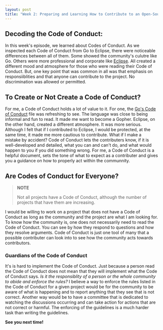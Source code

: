 ```yaml
---
layout: post
title: "Week 2: Preparing and Learning How to Contribute to an Open-Source Project" 
---
```


## Decoding the Code of Conduct:
In this week's episode, we learned about Codes of Conduct. As we inspected each Code of Conduct from Go to Eclipse, there were noticeable differences between all of them. Some showed the community's culutre like Go. Others were more professional and corporate like [Eclipse](https://www.eclipse.org/org/documents/Community_Code_of_Conduct.php). All created a different mood and atmosphere for those who were reading their Code of Conduct. But, one key point that was common in all was that emphasis on responsiiblities and that anyone can contribute to the project. No discrimination was allowed or permitted.

## To Create or Not Create a Code of Conduct? 
<!--more-->
For me, a Code of Conduct holds a lot of value to it. For one, the [Go's Code of Conduct](https://go.dev/conduct#:~:text=Treat%20everyone%20with%20respect%20and,mail%20conduct%40golang.org.) file was refreshing to see. The language was close to being informal and fun to read. It made me want to become a Gopher. Eclipse, on the other hand, created a different atmosphere. It was more serious. Although I felt that if I contributed to Eclipse, I would be protected, at the same time, it made me more cautious to contribute. What if I make a mistake by accident? Code of Conduct lets the contributers know, if it is well-developed and detailed, what you can and can't do, and what would happen to you if you did something wrong. For me, a Code of Conduct is a helpful document, sets the tone of what to expect as a contributer and gives you a guidance on how to properly act within the communnity. 

## Are Codes of Conduct for Everyone? 
> **NOTE**
> 
> Not all projects have a Code of Conduct, although the number of projects that have them are increasing. 

I would be willing to work on a project that does not have a Code of Conduct as long as the community and the project are what I am looking for. To know how the community is, one does not necessarily need to read the Code of Conduct. You can see by how they respond to questions and how they resolve arguments. Code of Conduct is just one tool of many that a possible contributer can look into to see how the community acts towards contributors. 

### Guardians of the Code of Conduct
It's is hard to implement the Code of Conduct. Just because a person read the Code of Conduct does not mean that they will implement what the Code of Conduct says. *Is it the responsiblity of a person or the whole community to abide and enforce the rules?* I believe a way to enforce the rules listed in the Code of Conduct for a given project would be for the community to be aware of what is happening and to report anything that they see that is not correct. Another way would be to have a committee that is dedicated to watching the discussions occurring and can take action for actions that are not correct or harmful. The enforcing of the guidelines is a much harder task than writing the guidelines. 

**See you next time!**